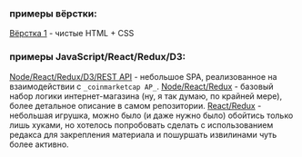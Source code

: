 ### примеры вёрстки:

[Вёрстка 1](https://egorius1979.github.io/HTML+CSS/ "папка `HTML+CSS`") - чистые HTML + CSS

### примеры JavaScript/React/Redux/D3:

[Node/React/Redux/D3/REST API](https://github.com/Egorius1979/cryptoinfo) - небольшое SPA, реализованное на взаимодействии с `_coinmarketcap AP_`.
[Node/React/Redux](https://github.com/Egorius1979/React-e-commerce) - базовый набор логики интернет-магазина (ну, я так думаю, по крайней мере), более детальное описание в самом репозитории.
[React/Redux](https://github.com/Egorius1979/game-react-redux) - небольшая игрушка, можно было (и даже нужно было) обойтись только лишь хуками, но хотелось попробовать сделать с использованием редакса для закрепления материала и пошуршать извилинами чуть более активно.

